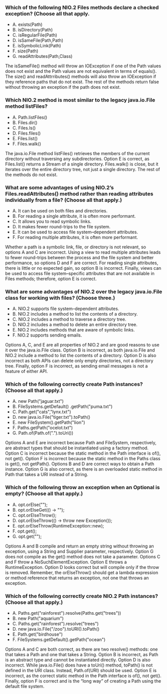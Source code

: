### Which of the following NIO.2 Files methods declare a checked exception? (Choose all that apply.
* A. exists(Path)
* B. isDirectory(Path)
* C. isRegularFile(Path)
* D. isSameFile(Path,Path)
* E. isSymbolicLink(Path)
* F. size(Path)
* G. readAttributes(Path,Class)

The isSameFile() method will throw an IOException if one of the Path values does not exist and the Path values are not equivalent in terms of equals().
The size() and readAttrributes() methods will also throw an IOException if they reference paths that do not exist.
The rest of the methods return false without throwing an exception if the path does not exist.

### Which NIO.2 method is most similar to the legacy java.io.File method listFiles?
* A. Path.listFiles()
* B. Files.dir()
* C. Files.ls()
* D. Files.files()
* E. Files.list()
* F. Files.walk()

The java.io.File method listFiles() retrieves the members of the current directory without traversing any subdirectories.
Option E is correct, as Files.list() returns a Stream<Path> of a single directory.
Files.walk() is close, but it iterates over the entire directory tree, not just a single directory. The rest of the methods do not exist.

### What are some advantages of using NIO.2’s Files.readAttributes() method rather than reading attributes individually from a file? (Choose all that apply.)
* A. It can be used on both files and directories.
* B. For reading a single attribute, it is often more performant.
* C. It allows you to read symbolic links.
* D. It makes fewer round-trips to the file system.
* E. It can be used to access file system–dependent attributes.
* F. For reading multiple attributes, it is often more performant.

Whether a path is a symbolic link, file, or directory is not relevant, so options A and C are incorrect.
Using a view to read multiple attributes leads to fewer round-trips between the process and the file system and better performance, so options D and F are correct.
For reading single attributes, there is little or no expected gain, so option B is incorrect.
Finally, views can be used to access file system–specific attributes that are not available in Files methods; therefore, option E is correct.

### What are some advantages of NIO.2 over the legacy java.io.File class for working with files? (Choose three.)
* A. NIO.2 supports file system–dependent attributes.
* B. NIO.2 includes a method to list the contents of a directory.
* C. NIO.2 includes a method to traverse a directory tree.
* D. NIO.2 includes a method to delete an entire directory tree.
* E. NIO.2 includes methods that are aware of symbolic links.
* F. NIO.2 supports sending emails.

Options A, C, and E are all properties of NIO.2 and are good reasons to use it over the java.io.File class.
Option B is incorrect, as both java.io.File and NIO.2 include a method to list the contents of a directory.
Option D is also incorrect as both APIs can delete only empty directories, not a directory tree.
Finally, option F is incorrect, as sending email messages is not a feature of either API.

### Which of the following correctly create Path instances? (Choose all that apply.)

* A. new Path("jaguar.txt")
* B. FileSystems.getDefault() .getPath("puma.txt")
* C. Path.get("cats","lynx.txt")
* D. new java.io.File("tiger.txt").toPath()
* E. new FileSystem().getPath("lion")
* F. Paths.getPath("ocelot.txt")
* G. Path.of(Path.of(".").toUri())

Options A and E are incorrect because Path and FileSystem, respectively, are abstract types that should be instantiated using a factory method.
Option C is incorrect because the static method in the Path interface is of(), not get().
Option F is incorrect because the static method in the Paths class is get(), not getPath().
Options B and D are correct ways to obtain a Path instance. Option G is also correct, as there is an overloaded static method in Path that takes a URI instead of a String.

### Which of the following throw an exception when an Optional is empty? (Choose all that apply.)
* A. opt.orElse("");
* B. opt.orElseGet(() -> "");
* C. opt.orElseThrow();
* D. opt.orElseThrow(() -> throw new Exception());
* E. opt.orElseThrow(RuntimeException::new);
* F. opt.get();
* G. opt.get("");

Options A and B compile and return an empty string without throwing an exception, using a String and Supplier parameter, respectively.
Option G does not compile as the get() method does not take a parameter. Options C and F throw a NoSuchElementException.
Option E throws a RuntimeException. Option D looks correct but will compile only if the throw is removed.
Remember, the orElseThrow() should get a lambda expression or method reference that returns an exception, not one that throws an exception.

### Which of the following correctly create NIO.2 Path instances? (Choose all that apply.)
* A. Paths.get("rainforest").resolve(Paths.get("trees"))
* B. new Path("aquarium")
* C. Paths.get("rainforest").resolve("trees")
* D. new java.io.File("/zoo").toURI().toPath()
* E. Path.get("birdhouse")
* F. FileSystems.getDefault().getPath("ocean")

Options A and C are both correct, as there are two resolve() methods: one that takes a Path and one that takes a String.
Option B is incorrect, as Path is an abstract type and cannot be instantiated directly.
Option D is also incorrect. While java.io.File() does have a toUri() method, toPath() is not defined in the URI class.
Instead, Path.of(URI) should be used. Option E is incorrect, as the correct static method in the Path interface is of(), not get().
Finally, option F is correct and is the “long way” of creating a Path using the default file system.

